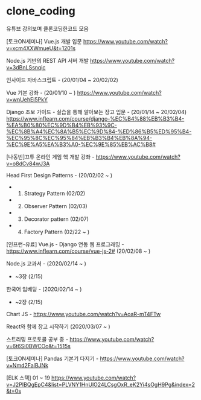 # clone_coding
유튜브 강의보며 클론코딩한코드 모음

[토크ON세미나] Vue.js 개발 입문
https://www.youtube.com/watch?v=xcm4XXWmueU&t=1201s

Node.js 기반의 REST API 서버 개발
https://www.youtube.com/watch?v=3dBnLSsnqic

인사이드 자바스크립트 - (20/01/04 ~ 20/02/02)

Vue 기본 강좌 - (20/01/10 ~ )
https://www.youtube.com/watch?v=wnUehEi5PkY

Django 초보 가이드 - 실습을 통해 알아보는 장고 입문 - (20/01/14 ~ 20/02/04)
https://www.inflearn.com/course/django-%EC%B4%88%EB%B3%B4-%EA%B0%80%EC%9D%B4%EB%93%9C-%EC%8B%A4%EC%8A%B5%EC%9D%84-%ED%86%B5%ED%95%B4-%EC%95%8C%EC%95%84%EB%B3%B4%EB%8A%94-%EC%9E%A5%EA%B3%A0-%EC%9E%85%EB%AC%B8#

[나동빈]끄투 온라인 게임 핵 개발 강좌 - https://www.youtube.com/watch?v=o8dCv84wJ3A

Head First Design Patterns - (20/02/02 ~ )
- 1. Strategy Pattern (02/02)
- 2. Observer Pattern (02/03)
- 3. Decorator pattern (02/07)
- 4. Factory Pattern (02/22 ~ )


[인프런-유료] Vue.js - Django 연동 웹 프로그래밍 - https://www.inflearn.com/course/vue-js-2# (20/02/08 ~ )

Node.js 교과서 - (2020/02/14 ~ )
 - ~3장 (2/15)

한국어 임베딩 - (2020/02/14 ~ )
 - ~2장 (2/15)
 
Chart JS - https://www.youtube.com/watch?v=AoaR-mT4FTw

React와 함께 장고 시작하기 (2020/03/07 ~ )

스트리밍 프로토콜 공부 중 - https://www.youtube.com/watch?v=6t6Si0BWCOo&t=1515s

[토크ON세미나] Pandas 기본기 다지기 - https://www.youtube.com/watch?v=Nmd2FalBJNk

[ELK 스택] 01 ~ 19  https://www.youtube.com/watch?v=J2PIBQgEpC4&list=PLVNY1HnUlO24LCsgOxR_eK2Yi4sOgH9Pg&index=2&t=0s
